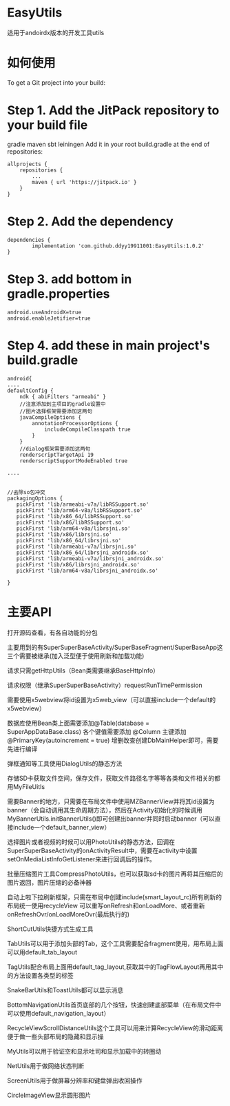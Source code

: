 # EasyUtils

适用于andoirdx版本的开发工具utils

# 如何使用

To get a Git project into your build:

# Step 1. Add the JitPack repository to your build file

gradle
maven
sbt
leiningen
Add it in your root build.gradle at the end of repositories:

	allprojects {
		repositories {
			...
			maven { url 'https://jitpack.io' }
		}
	}
# Step 2. Add the dependency

	dependencies {
	        implementation 'com.github.ddyy19911001:EasyUtils:1.0.2'
	}
# Step 3. add bottom in gradle.properties

	android.useAndroidX=true
	android.enableJetifier=true

# Step 4. add these in main project's build.gradle

	android{
	....
	defaultConfig {
        ndk { abiFilters "armeabi" }
        //注意添加到主项目的gradle设置中
        //图片选择框架需要添加这两句
        javaCompileOptions {
            annotationProcessorOptions {
                includeCompileClasspath true
            }
        }
        //dialog框架需要添加这两句
        renderscriptTargetApi 19
        renderscriptSupportModeEnabled true
	
	....
	
	
	//去除so包冲突
	packagingOptions {
  	   pickFirst 'lib/armeabi-v7a/libRSSupport.so'
   	   pickFirst 'lib/arm64-v8a/libRSSupport.so'
  	   pickFirst 'lib/x86_64/libRSSupport.so'
 	   pickFirst 'lib/x86/libRSSupport.so'
 	   pickFirst 'lib/arm64-v8a/librsjni.so'
  	   pickFirst 'lib/x86/librsjni.so'
  	   pickFirst 'lib/x86_64/librsjni.so'
 	   pickFirst 'lib/armeabi-v7a/librsjni.so'
 	   pickFirst 'lib/x86_64/librsjni_androidx.so'
 	   pickFirst 'lib/armeabi-v7a/librsjni_androidx.so'
 	   pickFirst 'lib/x86/librsjni_androidx.so'
 	   pickFirst 'lib/arm64-v8a/librsjni_androidx.so'
	
	}	

# 主要API

打开源码查看，有各自功能的分包

主要用到的有SuperSuperBaseActivity/SuperBaseFragment/SuperBaseApp这三个需要被继承(加入泛型便于使用刷新和加载功能)

请求只需getHttpUtils（Bean类需要继承BaseHttpInfo）

请求权限（继承SuperSuperBaseActivity）requestRunTimePermission

需要使用x5webview将id设置为x5web_view（可以直接include一个default的x5webview）

数据库使用Bean类上面需要添加@Table(database = SuperAppDataBase.class)
各个键值需要添加 @Column 主键添加 @PrimaryKey(autoincrement = true) 
增删改查创建DbMainHelper<T>即可，需要先进行编译
	
弹框通知等工具使用DialogUtils的静态方法

存储SD卡获取文件空间，保存文件，获取文件路径名字等等各类和文件相关的都用MyFileUitls

需要Banner的地方，只需要在布局文件中使用MZBannerView并将其id设置为banner（会自动调用其生命周期方法），然后在Activity初始化的时候调用MyBannerUtils.initBannerUtils()即可创建出banner并同时启动banner（可以直接include一个default_banner_view）

选择图片或者视频的时候可以用PhotoUtils的静态方法，回调在SuperSuperBaseActivity的onActivityResult中，需要在activity中设置
setOnMediaListInfoGetListener来进行回调后的操作。

批量压缩图片工具CompressPhotoUtils，也可以获取sd卡的图片再将其压缩后的图片返回，图片压缩的必备神器

自动上啦下拉刷新框架，只需在布局中创建include(smart_layout_rc)所有刷新的布局统一使用recycleView
可以重写onRefresh和onLoadMore、或者重新onRefreshOvr/onLoadMoreOvr(最后执行的)

ShortCutUtils快捷方式生成工具

TabUtils可以用于添加头部的Tab，这个工具需要配合fragment使用，用布局上面可以用default_tab_layout

TagUtils配合布局上面用default_tag_layout,获取其中的TagFlowLayout再用其中的方法设置各类型的标签

SnakeBarUtils和ToastUtils都可以显示消息

BottomNavigationUtils首页底部的几个按钮，快速创建底部菜单（在布局文件中可以使用default_navigation_layout）

RecycleViewScrollDistanceUtils这个工具可以用来计算RecycleView的滑动距离便于做一些头部布局的隐藏和显示操

MyUtils可以用于验证空和显示吐司和显示加载中的转圈动

NetUtils用于做网络状态判断

ScreenUtils用于做屏幕分辨率和键盘弹出收回操作

CircleImageView显示圆形图片



